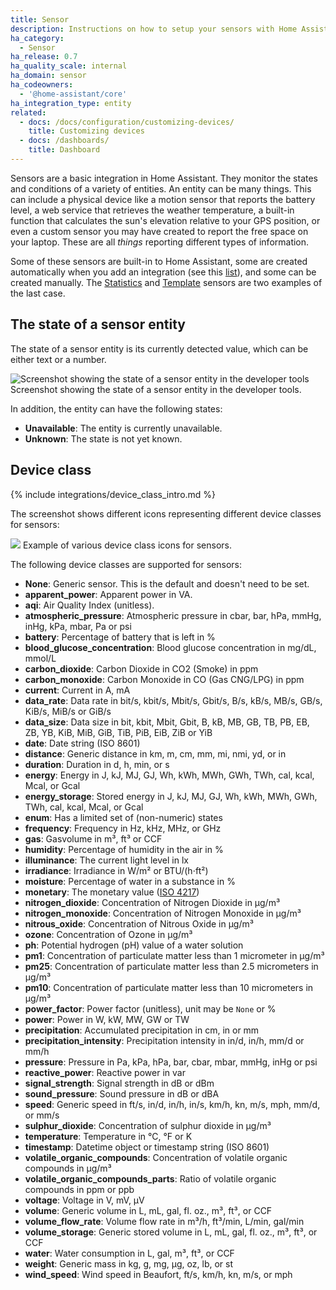 ```yaml
---
title: Sensor
description: Instructions on how to setup your sensors with Home Assistant.
ha_category:
  - Sensor
ha_release: 0.7
ha_quality_scale: internal
ha_domain: sensor
ha_codeowners:
  - '@home-assistant/core'
ha_integration_type: entity
related:
  - docs: /docs/configuration/customizing-devices/
    title: Customizing devices
  - docs: /dashboards/
    title: Dashboard
---
```


Sensors are a basic integration in Home Assistant. They monitor the states and conditions of a variety of entities. An entity can be many things. This can include a physical device like a motion sensor that reports the battery level, a web service that retrieves the weather temperature, a built-in function that calculates the sun's elevation relative to your GPS position, or even a custom sensor you may have created to report the free space on your laptop. These are all _things_ reporting different types of information.

Some of these sensors are built-in to Home Assistant, some are created automatically when you add an integration (see this [list](/integrations/#sensor)), and some can be created manually. The [Statistics](/integrations/statistics) and [Template](/integrations/template) sensors are two examples of the last case.

## The state of a sensor entity

The state of a sensor entity is its currently detected value, which can be either text or a number.

<p class='img'>
<img src='/images/integrations/sensor/state_sensor.png' alt='Screenshot showing the state of a sensor entity in the developer tools' />
Screenshot showing the state of a sensor entity in the developer tools.
</p>

In addition, the entity can have the following states:

- **Unavailable**: The entity is currently unavailable.
- **Unknown**: The state is not yet known.

## Device class

{% include integrations/device_class_intro.md %}

The screenshot shows different icons representing different device classes for sensors:

<p class='img'>
<img src='/images/screenshots/sensor_device_classes_icons.png' />
Example of various device class icons for sensors.
</p>

The following device classes are supported for sensors:

- **None**: Generic sensor. This is the default and doesn't need to be set.
- **apparent_power**: Apparent power in VA.
- **aqi**: Air Quality Index (unitless).
- **atmospheric_pressure**: Atmospheric pressure in cbar, bar, hPa, mmHg, inHg, kPa, mbar, Pa or psi
- **battery**: Percentage of battery that is left in %
- **blood_glucose_concentration**: Blood glucose concentration in mg/dL, mmol/L
- **carbon_dioxide**: Carbon Dioxide in CO2 (Smoke) in ppm
- **carbon_monoxide**: Carbon Monoxide in CO (Gas CNG/LPG) in ppm
- **current**: Current in A, mA
- **data_rate**: Data rate in bit/s, kbit/s, Mbit/s, Gbit/s, B/s, kB/s, MB/s, GB/s, KiB/s, MiB/s or GiB/s
- **data_size**: Data size in bit, kbit, Mbit, Gbit, B, kB, MB, GB, TB, PB, EB, ZB, YB, KiB, MiB, GiB, TiB, PiB, EiB, ZiB or YiB
- **date**: Date string (ISO 8601)
- **distance**: Generic distance in km, m, cm, mm, mi, nmi, yd, or in
- **duration**: Duration in d, h, min, or s
- **energy**: Energy in J, kJ, MJ, GJ, Wh, kWh, MWh, GWh, TWh, cal, kcal, Mcal, or Gcal
- **energy_storage**: Stored energy in J, kJ, MJ, GJ, Wh, kWh, MWh, GWh, TWh, cal, kcal, Mcal, or Gcal
- **enum**: Has a limited set of (non-numeric) states
- **frequency**: Frequency in Hz, kHz, MHz, or GHz
- **gas**: Gasvolume in m³, ft³ or CCF
- **humidity**: Percentage of humidity in the air in %
- **illuminance**: The current light level in lx
- **irradiance**: Irradiance in W/m² or BTU/(h⋅ft²)
- **moisture**: Percentage of water in a substance in %
- **monetary**: The monetary value ([ISO 4217](https://en.wikipedia.org/wiki/ISO_4217#Active_codes))
- **nitrogen_dioxide**: Concentration of Nitrogen Dioxide in µg/m³
- **nitrogen_monoxide**: Concentration of Nitrogen Monoxide in µg/m³
- **nitrous_oxide**: Concentration of Nitrous Oxide in µg/m³
- **ozone**: Concentration of Ozone in µg/m³
- **ph**: Potential hydrogen (pH) value of a water solution
- **pm1**: Concentration of particulate matter less than 1 micrometer in µg/m³
- **pm25**: Concentration of particulate matter less than 2.5 micrometers in µg/m³
- **pm10**: Concentration of particulate matter less than 10 micrometers in µg/m³
- **power_factor**: Power factor (unitless), unit may be `None` or %
- **power**: Power in W, kW, MW, GW or TW
- **precipitation**: Accumulated precipitation in cm, in or mm
- **precipitation_intensity**: Precipitation intensity in in/d, in/h, mm/d or mm/h
- **pressure**: Pressure in Pa, kPa, hPa, bar, cbar, mbar, mmHg, inHg or psi
- **reactive_power**: Reactive power in var
- **signal_strength**: Signal strength in dB or dBm
- **sound_pressure**: Sound pressure in dB or dBA
- **speed**: Generic speed in ft/s, in/d, in/h, in/s, km/h, kn, m/s, mph, mm/d, or mm/s
- **sulphur_dioxide**: Concentration of sulphur dioxide in µg/m³
- **temperature**: Temperature in °C, °F or K
- **timestamp**: Datetime object or timestamp string (ISO 8601)
- **volatile_organic_compounds**: Concentration of volatile organic compounds in µg/m³
- **volatile_organic_compounds_parts**: Ratio of volatile organic compounds in ppm or ppb
- **voltage**: Voltage in V, mV, µV
- **volume**: Generic volume in L, mL, gal, fl. oz., m³, ft³, or CCF
- **volume_flow_rate**: Volume flow rate in m³/h, ft³/min, L/min, gal/min
- **volume_storage**: Generic stored volume in L, mL, gal, fl. oz., m³, ft³, or CCF
- **water**: Water consumption in L, gal, m³, ft³, or CCF
- **weight**: Generic mass in kg, g, mg, µg, oz, lb, or st
- **wind_speed**: Wind speed in Beaufort, ft/s, km/h, kn, m/s, or mph
